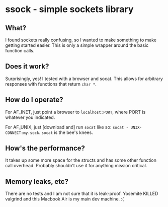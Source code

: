 # ssock - simple sockets library

## What?

I found sockets really confusing, so I wanted to make something to make getting
started easier. This is only a simple wrapper around the basic function calls.

## Does it work?

Surprisingly, yes! I tested with a browser and socat. This allows for arbitrary
responses with functions that return `char *`.

## How do I operate?

For AF_INET, just point a browser to `localhost:PORT`, where PORT is whatever
you indicated.

For AF_UNIX, just [download and] run `socat` like so: `socat - UNIX-CONNECT:my.sock`.
`socat` is the bee's knees.

## How's the performance?

It takes up some more space for the structs and has some other function call
overhead. Probably shouldn't use it for anything mission critical.

## Memory leaks, etc?

There are no tests and I am not sure that it is leak-proof. Yosemite KILLED
valgrind and this Macbook Air is my main dev machine. :(
